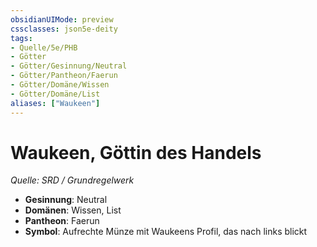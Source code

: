 ```yaml
---
obsidianUIMode: preview
cssclasses: json5e-deity
tags:
- Quelle/5e/PHB
- Götter
- Götter/Gesinnung/Neutral
- Götter/Pantheon/Faerun
- Götter/Domäne/Wissen
- Götter/Domäne/List
aliases: ["Waukeen"]
---
```

# Waukeen, Göttin des Handels
*Quelle: SRD / Grundregelwerk* 

- **Gesinnung**: Neutral
- **Domänen**: Wissen, List
- **Pantheon**: Faerun
- **Symbol**: Aufrechte Münze mit Waukeens Profil, das nach links blickt